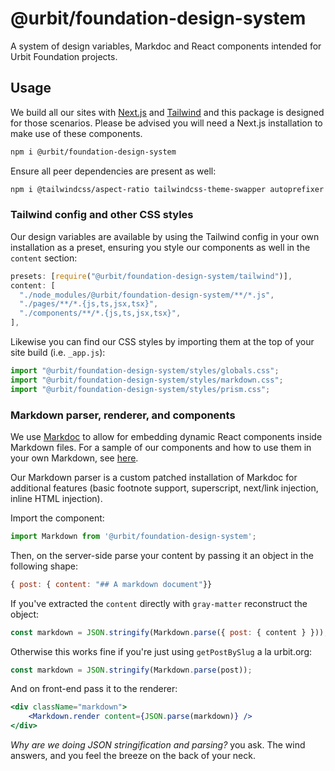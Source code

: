 # @urbit/foundation-design-system
A system of design variables, Markdoc and React components intended for Urbit Foundation projects.

## Usage

We build all our sites with [Next.js](https://nextjs.org) and [Tailwind](https://tailwindcss.com) and this package is designed for those scenarios. Please be advised you will need a Next.js installation to make use of these components.

```bash
npm i @urbit/foundation-design-system
```

Ensure all peer dependencies are present as well:

```bash
npm i @tailwindcss/aspect-ratio tailwindcss-theme-swapper autoprefixer postcss prismjs tailwindcss next
```

### Tailwind config and other CSS styles

Our design variables are available by using the Tailwind config in your own installation as a preset, ensuring you style our components as well in the `content` section:

```js
presets: [require("@urbit/foundation-design-system/tailwind")],
content: [
  "./node_modules/@urbit/foundation-design-system/**/*.js",
  "./pages/**/*.{js,ts,jsx,tsx}",
  "./components/**/*.{js,ts,jsx,tsx}",
],
```

Likewise you can find our CSS styles by importing them at the top of your site build (i.e. `_app.js`):

```js
import "@urbit/foundation-design-system/styles/globals.css";
import "@urbit/foundation-design-system/styles/markdown.css";
import "@urbit/foundation-design-system/styles/prism.css";
```

### Markdown parser, renderer, and components

We use [Markdoc](https://markdoc.io) to allow for embedding dynamic React components inside Markdown files. For a sample of our components and how to use them in your own Markdown, see [here](MARKDOWN.md).

Our Markdown parser is a custom patched installation of Markdoc for additional features (basic footnote support, superscript, next/link injection, inline HTML injection).

Import the component:

```js
import Markdown from '@urbit/foundation-design-system'; 
```

Then, on the server-side parse your content by passing it an object in the following shape:

```js
{ post: { content: "## A markdown document"}}
```

If you've extracted the `content` directly with `gray-matter` reconstruct the object:

```js
const markdown = JSON.stringify(Markdown.parse({ post: { content } }));
```

Otherwise this works fine if you're just using `getPostBySlug` a la urbit.org:

```js
const markdown = JSON.stringify(Markdown.parse(post));
```

And on front-end pass it to the renderer:

```jsx
<div className="markdown">
    <Markdown.render content={JSON.parse(markdown)} />
</div>
```

*Why are we doing JSON stringification and parsing?* you ask. The wind answers, and you feel the breeze on the back of your neck.
